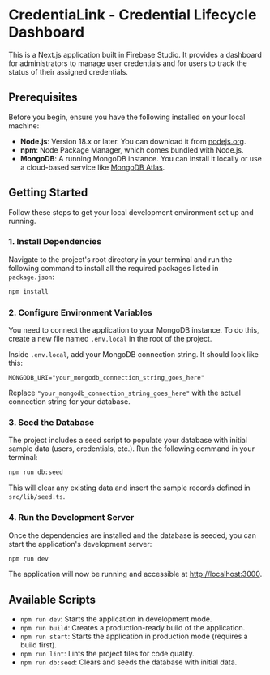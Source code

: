 # CredentiaLink - Credential Lifecycle Dashboard

This is a Next.js application built in Firebase Studio. It provides a dashboard for administrators to manage user credentials and for users to track the status of their assigned credentials.

## Prerequisites

Before you begin, ensure you have the following installed on your local machine:

- **Node.js**: Version 18.x or later. You can download it from [nodejs.org](https://nodejs.org/).
- **npm**: Node Package Manager, which comes bundled with Node.js.
- **MongoDB**: A running MongoDB instance. You can install it locally or use a cloud-based service like [MongoDB Atlas](https://www.mongodb.com/cloud/atlas).

## Getting Started

Follow these steps to get your local development environment set up and running.

### 1. Install Dependencies

Navigate to the project's root directory in your terminal and run the following command to install all the required packages listed in `package.json`:

```bash
npm install
```

### 2. Configure Environment Variables

You need to connect the application to your MongoDB instance. To do this, create a new file named `.env.local` in the root of the project.

Inside `.env.local`, add your MongoDB connection string. It should look like this:

```
MONGODB_URI="your_mongodb_connection_string_goes_here"
```

Replace `"your_mongodb_connection_string_goes_here"` with the actual connection string for your database.

### 3. Seed the Database

The project includes a seed script to populate your database with initial sample data (users, credentials, etc.). Run the following command in your terminal:

```bash
npm run db:seed
```

This will clear any existing data and insert the sample records defined in `src/lib/seed.ts`.

### 4. Run the Development Server

Once the dependencies are installed and the database is seeded, you can start the application's development server:

```bash
npm run dev
```

The application will now be running and accessible at [http://localhost:3000](http://localhost:3000).

## Available Scripts

- `npm run dev`: Starts the application in development mode.
- `npm run build`: Creates a production-ready build of the application.
- `npm run start`: Starts the application in production mode (requires a build first).
- `npm run lint`: Lints the project files for code quality.
- `npm run db:seed`: Clears and seeds the database with initial data.
